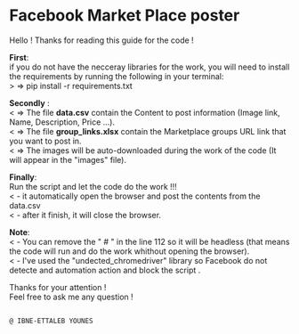 # Facebook Market Place poster
Hello !
Thanks for reading this guide for the code !  

**First**:   
if you do not have the necceray libraries for the work, you will need to install the requirements by running the following in your terminal:  
    > => pip install -r requirements.txt  
  
**Secondly** :   
< => The file **data.csv** contain the Content to post information (Image link, Name, Description, Price ...).  
< => The file **group_links.xlsx** contain the Marketplace groups URL link that you want to post in.  
< => The images will be auto-downloaded during the work of the code (It will appear in the "images" file).  
  
**Finally**:  
Run the script and let the code do the work !!!  
    < - it automatically open the browser and post the contents from the data.csv  
    < - after it finish, it will close the browser.  
  
**Note**:  
    < - You can remove the " # " in the line 112 so it will be headless (that means the code will run and do the work whithout opening the browser).  
    < - I've used the "undected_chromedriver" library so Facebook do not detecte and automation action and block the script .  
  
  
Thanks for your attention !  
Feel free to ask me any question !  

                                                                                        
                                                                                        @ IBNE-ETTALEB YOUNES
